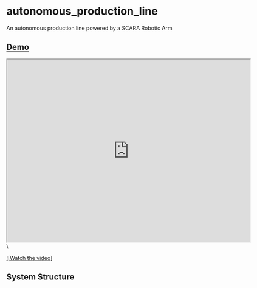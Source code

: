 # autonomous_production_line
An autonomous production line powered by a SCARA Robotic Arm

## [Demo](https://drive.google.com/file/d/1443hU0NkG-to6Uk8_kxw53MRVE9NHp7r/view?usp=sharing)
<iframe src="https://drive.google.com/file/d/1443hU0NkG-to6Uk8_kxw53MRVE9NHp7r/preview" width="640" height="480" allow="autoplay"></iframe>\

[![Watch the video]](https://drive.google.com/file/d/1443hU0NkG-to6Uk8_kxw53MRVE9NHp7r/preview)

## System Structure
